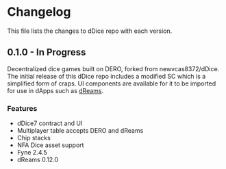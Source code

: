 # Changelog

This file lists the changes to dDice repo with each version.

## 0.1.0 - In Progress

Decentralized dice games built on DERO, forked from newvcas8372/dDice. The initial release of this dDice repo includes a modified SC which is a simplified form of craps. UI components are available for it to be imported for use in dApps such as [dReams](https://dreamdapps.io). 

### Features

* dDice7 contract and UI
* Multiplayer table accepts DERO and dReams
* Chip stacks
* NFA Dice asset support
* Fyne 2.4.5
* dReams 0.12.0
